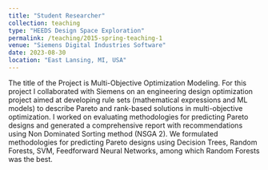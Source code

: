 ```yaml
---
title: "Student Researcher"
collection: teaching
type: "HEEDS Design Space Exploration"
permalink: /teaching/2015-spring-teaching-1
venue: "Siemens Digital Industries Software"
date: 2023-08-30
location: "East Lansing, MI, USA"
---
```


The title of the Project is Multi-Objective Optimization Modeling. For this project I collaborated with Siemens on an engineering design optimization project aimed at developing rule sets (mathematical expressions and ML models) to describe Pareto and rank-based solutions in multi-objective optimization. I worked on evaluating methodologies for predicting Pareto designs and generated a comprehensive report with recommendations using Non Dominated Sorting method (NSGA 2). We formulated methodologies for predicting Pareto designs using Decision Trees, Random Forests, SVM, Feedforward Neural Networks, among which Random Forests was the best.
